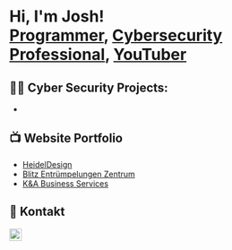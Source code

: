 <h1>Hi, I'm Josh! <br/><a href="https://github.com/joshmadakor1">Programmer</a>, <a href="https://www.linkedin.com/in/joshmadakor/">Cybersecurity Professional</a>, <a href="https://www.youtube.com/c/joshmadakor">YouTuber</a></h1>

<h2>👨‍💻 Cyber Security Projects:</h2>

- <b></b>

<h2>📺 Website Portfolio </h2>

- [HeidelDesign](https://heideldesign.de/)
- [Blitz Entrümpelungen Zentrum](https://blitz-entruempelungen.de/)
- [K&A Business Services](https://ka-services.de/)

<h2> 💬 Kontakt </h2>

[<img align="left" alt="Kaano69 | LinkedIn" width="22px" src="https://cdn.jsdelivr.net/npm/simple-icons@v3/icons/linkedin.svg" />][linkedin]


[linkedin]: https://www.linkedin.com/in/kaan-kilic-330b5b258/
